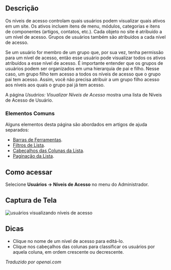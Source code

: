 <!-- Filename: Help4.x:Users:_Viewing_Access_Levels / Display title: Usuários: Visualização de Níveis de Acesso -->

## Descrição

Os níveis de acesso controlam quais usuários podem visualizar quais ativos em um site. Os ativos incluem itens de menu, módulos, categorias e itens de componentes (artigos, contatos, etc.). Cada objeto no site é atribuído a um nível de acesso. Grupos de usuários também são atribuídos a cada nível de acesso.

Se um usuário for membro de um grupo que, por sua vez, tenha permissão para um nível de acesso, então esse usuário pode visualizar todos os ativos atribuídos a esse nível de acesso. É importante entender que os grupos de usuários podem ser organizados em uma hierarquia de pai e filho. Nesse caso, um grupo filho tem acesso a todos os níveis de acesso que o grupo pai tem acesso. Assim, você não precisa atribuir a um grupo filho acesso aos níveis aos quais o grupo pai já tem acesso.

A página *Usuários: Visualizar Níveis de Acesso* mostra uma lista de Níveis de Acesso de Usuário.

### Elementos Comuns

Alguns elementos desta página são abordados em artigos de ajuda separados:

* [Barras de Ferramentas](jdocmanual?article=help/common-elements/toolbars).
* [Filtros de Lista](jdocmanual?article=help/common-elements/list-filters).
* [Cabeçalhos das Colunas da Lista](jdocmanual?article=help/common-elements/list-column-headers).
* [Paginação da Lista](jdocmanual?article=help/common-elements/list-pagination).

## Como acessar

Selecione **Usuários → Níveis de Acesso** no menu do Administrador.

## Captura de Tela

![usuários visualizando níveis de acesso](../../../pt/images/users/users-viewing-access-levels.png)

## Dicas

- Clique no nome de um nível de acesso para editá-lo.
- Clique nos cabeçalhos das colunas para classificar os usuários por aquela coluna, em ordem crescente ou decrescente.

*Traduzido por openai.com*

